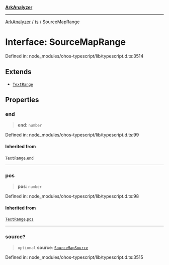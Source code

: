 [**ArkAnalyzer**](../../../../README.md)

***

[ArkAnalyzer](../../../../globals.md) / [ts](../README.md) / SourceMapRange

# Interface: SourceMapRange

Defined in: node\_modules/ohos-typescript/lib/typescript.d.ts:3514

## Extends

- [`TextRange`](TextRange.md)

## Properties

### end

> **end**: `number`

Defined in: node\_modules/ohos-typescript/lib/typescript.d.ts:99

#### Inherited from

[`TextRange`](TextRange.md).[`end`](TextRange.md#end)

***

### pos

> **pos**: `number`

Defined in: node\_modules/ohos-typescript/lib/typescript.d.ts:98

#### Inherited from

[`TextRange`](TextRange.md).[`pos`](TextRange.md#pos)

***

### source?

> `optional` **source**: [`SourceMapSource`](SourceMapSource.md)

Defined in: node\_modules/ohos-typescript/lib/typescript.d.ts:3515
